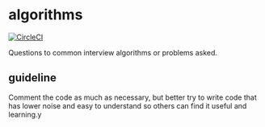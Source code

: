 # algorithms
[![CircleCI](https://circleci.com/gh/pranavgarg/algorithms.svg?style=svg)](https://circleci.com/gh/pranavgarg/algorithms)

Questions to common interview algorithms or problems asked.

## guideline

Comment the code as much as necessary, but better try to write code that has lower noise and easy to understand so others can find it useful and learning.y



